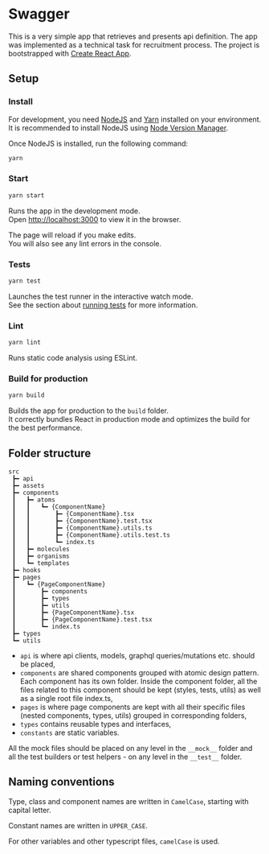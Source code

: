 # Swagger

This is a very simple app that retrieves and presents api definition. The app was implemented as a technical task
for recruitment process. The project is bootstrapped with [Create React App](https://github.com/facebook/create-react-app).

## Setup

### Install

For development, you need [NodeJS](https://nodejs.org/) and [Yarn](https://yarnpkg.com/) installed on your environment. It is recommended to
install NodeJS using [Node Version Manager](https://github.com/nvm-sh/nvm).

Once NodeJS is installed, run the following command:

```sh
yarn
```

### Start

```sh
yarn start
```
Runs the app in the development mode.\
Open [http://localhost:3000](http://localhost:3000) to view it in the browser.

The page will reload if you make edits.\
You will also see any lint errors in the console.

### Tests

```sh
yarn test
```
Launches the test runner in the interactive watch mode.\
See the section about [running tests](https://facebook.github.io/create-react-app/docs/running-tests) for more information.

### Lint

```sh
yarn lint
```
Runs static code analysis using ESLint.

### Build for production

```sh
yarn build
```

Builds the app for production to the `build` folder.\
It correctly bundles React in production mode and optimizes the build for the best performance.

## Folder structure

```
src
 ┣━ api
 ┣━ assets
 ┣━ components
 ┃   ┣━ atoms
 ┃   ┃   ┗━ {ComponentName}
 ┃   ┃       ┣━ {ComponentName}.tsx
 ┃   ┃       ┣━ {ComponentName}.test.tsx
 ┃   ┃       ┣━ {ComponentName}.utils.ts
 ┃   ┃       ┣━ {ComponentName}.utils.test.ts
 ┃   ┃       ┗━ index.ts
 ┃   ┣━ molecules
 ┃   ┣━ organisms
 ┃   ┗━ templates
 ┣━ hooks
 ┣━ pages
 ┃   ┗━ {PageComponentName}
 ┃       ┣━ components
 ┃       ┣━ types
 ┃       ┣━ utils
 ┃       ┣━ {PageComponentName}.tsx
 ┃       ┣━ {PageComponentName}.test.tsx
 ┃       ┗━ index.ts
 ┣━ types
 ┗━ utils
```

- `api` is where api clients, models, graphql queries/mutations etc. should be placed,
- `components` are shared components grouped with atomic design pattern. Each component has its own folder. Inside
  the component folder, all the files related to this component should be kept (styles, tests, utils) as well as a
  single root file index.ts,
- `pages` is where page components are kept with all their specific files (nested components, types, utils) grouped in
  corresponding folders,
- `types` contains reusable types and interfaces,
- `constants` are static variables.

All the mock files should be placed on any level in the `__mock__` folder and all the test builders or test
helpers - on any level in the `__test__` folder.

## Naming conventions

Type, class and component names are written in `CamelCase`, starting with capital letter.

Constant names are written in `UPPER_CASE`.

For other variables and other typescript files, `camelCase` is used.
